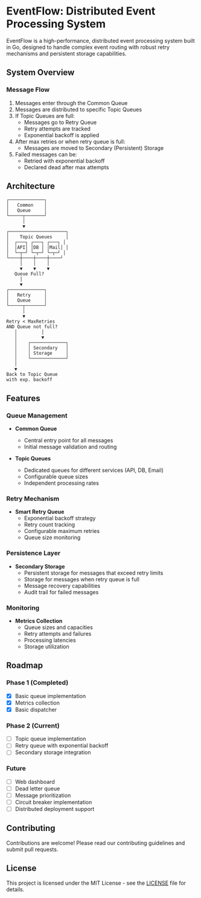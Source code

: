 # EventFlow: Distributed Event Processing System

EventFlow is a high-performance, distributed event processing system built in Go, designed to handle complex event routing with robust retry mechanisms and persistent storage capabilities.

## System Overview

### Message Flow
1. Messages enter through the Common Queue
2. Messages are distributed to specific Topic Queues
3. If Topic Queues are full:
   - Messages go to Retry Queue
   - Retry attempts are tracked
   - Exponential backoff is applied
4. After max retries or when retry queue is full:
   - Messages are moved to Secondary (Persistent) Storage
5. Failed messages can be:
   - Retried with exponential backoff
   - Declared dead after max attempts

## Architecture

```
┌─────────────┐
│   Common    │
│   Queue     │
└─────┬───────┘
      │
      ▼
┌─────────────────────┐
│    Topic Queues     │
│  ┌───┐ ┌───┐ ┌───┐ │
│  │API│ │DB │ │Mail│ │
│  └─┬─┘ └─┬─┘ └─┬─┘ │
└────┼────┼────┼────┘
     │    │    │
     ▼    ▼    ▼
   Queue Full?
     │
     ▼
┌─────────────┐
│   Retry     │
│   Queue     │
└─────┬───────┘
      │
      ▼
Retry < MaxRetries
AND Queue not full?
   │         │
   │         ▼
   │    ┌─────────────┐
   │    │ Secondary   │
   │    │ Storage     │
   │    └─────────────┘
   │
   ▼
Back to Topic Queue
with exp. backoff
```

## Features

### Queue Management
- **Common Queue**
  - Central entry point for all messages
  - Initial message validation and routing

- **Topic Queues**
  - Dedicated queues for different services (API, DB, Email)
  - Configurable queue sizes
  - Independent processing rates

### Retry Mechanism
- **Smart Retry Queue**
  - Exponential backoff strategy
  - Retry count tracking
  - Configurable maximum retries
  - Queue size monitoring

### Persistence Layer
- **Secondary Storage**
  - Persistent storage for messages that exceed retry limits
  - Storage for messages when retry queue is full
  - Message recovery capabilities
  - Audit trail for failed messages

### Monitoring
- **Metrics Collection**
  - Queue sizes and capacities
  - Retry attempts and failures
  - Processing latencies
  - Storage utilization




## Roadmap

### Phase 1 (Completed)
- [x] Basic queue implementation
- [x] Metrics collection
- [x] Basic dispatcher

### Phase 2 (Current)
- [ ] Topic queue implementation
- [ ] Retry queue with exponential backoff
- [ ] Secondary storage integration

### Future
- [ ] Web dashboard
- [ ] Dead letter queue
- [ ] Message prioritization
- [ ] Circuit breaker implementation
- [ ] Distributed deployment support

## Contributing

Contributions are welcome! Please read our contributing guidelines and submit pull requests.

## License

This project is licensed under the MIT License - see the [LICENSE](LICENSE) file for details.

